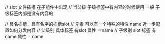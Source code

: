 //  slot  文件插槽   在子组件中出现
//   当父级 子级标签中有内容的时候使用  一般 子级标签内部是没有内容的


// 具名插槽：具有名字的插槽slot
// 元素 可以有一个特殊的特性 name  近一步配置如何分发内容
// 父级别 具体标签 有slot 属性 ＝name
// 子级别 slot 标签 有name 属性 ＝name


 
